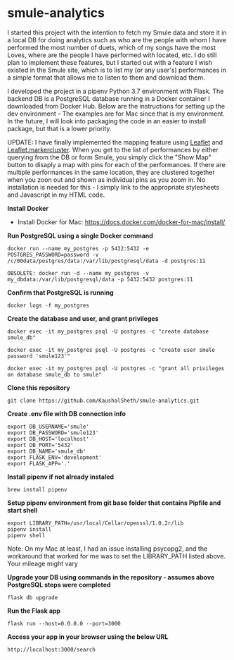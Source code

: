 # smule-analytics
I started this project with the intention to fetch my Smule data and store it in a local DB for doing analytics such as who are the people with whom I have performed the most number of duets, which of my songs have the most Loves, where are the people I have performed with located, etc.  I do still plan to implement these features, but I started out with a feature I wish existed in the Smule site, which is to list my (or any user's) performances in a simple format that allows me to listen to them and download them.

I developed the project in a pipenv Python 3.7 environment with Flask.  The backend DB is a PostgreSQL database running in a Docker container I downloaded from Docker Hub.  Below are the instructions for setting up the dev environment - The examples are for Mac since that is my environment.  In the future, I will look into packaging the code in an easier to install package, but that is a lower priority.

UPDATE: I have finally implemented the mapping feature using [Leaflet](https://leafletjs.com/reference-1.5.0.html#marker) and [Leaflet.markercluster](https://github.com/Leaflet/Leaflet.markercluster).  When you get to the list of performances by either querying from the DB or form Smule, you simply click the "Show Map" button to disaply a map with pins for each of the performances.  If there are multiple performances in the same location, they are clustered together when you zoon out and shown as individual pins as you zoom in.  No installation is needed for this - I simply link to the appropriate stylesheets and Javascript in my HTML code.


**Install Docker**
* Install Docker for Mac: https://docs.docker.com/docker-for-mac/install/

**Run PostgreSQL using a single Docker command**

```docker run --name my_postgres -p 5432:5432 -e POSTGRES_PASSWORD=password -v /c/00data/postgres/data:/var/lib/postgresql/data -d postgres:11```

```OBSOLETE: docker run -d --name my_postgres -v my_dbdata:/var/lib/postgresql/data -p 5432:5432 postgres:11```

**Confirm that PostgreSQL is running**

```docker logs -f my_postgres```

**Create the database and user, and grant privileges**

```
docker exec -it my_postgres psql -U postgres -c "create database smule_db"

docker exec -it my_postgres psql -U postgres -c "create user smule password 'smule123'"

docker exec -it my_postgres psql -U postgres -c "grant all privileges on database smule_db to smule"
```

**Clone this repository**

```
git clone https://github.com/KaushalSheth/smule-analytics.git
```

**Create .env file with DB connection info**

```
export DB_USERNAME='smule'
export DB_PASSWORD='smule123'
export DB_HOST='localhost'
export DB_PORT='5432'
export DB_NAME='smule_db'
export FLASK_ENV='development'
export FLASK_APP='.'
```

**Install pipenv if not already instaled**

```brew install pipenv```

**Setup pipenv environment from git base folder that contains Pipfile and start shell**

```
export LIBRARY_PATH=/usr/local/Cellar/openssl/1.0.2r/lib
pipenv install
pipenv shell
```
Note: On my Mac at least, I had an issue installing psycopg2, and the workaround that worked for me was to set the LIBRARY_PATH listed above.  Your mileage might vary

**Upgrade your DB using commands in the repository - assumes above PostgreSQL steps were completed**

```flask db upgrade```

**Run the Flask app**

```flask run --host=0.0.0.0 --port=3000```

**Access your app in your browser using the below URL**

```http://localhost:3000/search```



